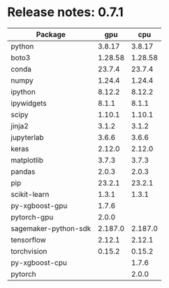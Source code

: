 # Release notes: 0.7.1

Package | gpu| cpu
---|---|---
python|3.8.17|3.8.17
boto3|1.28.58|1.28.58
conda|23.7.4|23.7.4
numpy|1.24.4|1.24.4
ipython|8.12.2|8.12.2
ipywidgets|8.1.1|8.1.1
scipy|1.10.1|1.10.1
jinja2|3.1.2|3.1.2
jupyterlab|3.6.6|3.6.6
keras|2.12.0|2.12.0
matplotlib|3.7.3|3.7.3
pandas|2.0.3|2.0.3
pip|23.2.1|23.2.1
scikit-learn|1.3.1|1.3.1
py-xgboost-gpu|1.7.6| 
pytorch-gpu|2.0.0| 
sagemaker-python-sdk|2.187.0|2.187.0
tensorflow|2.12.1|2.12.1
torchvision|0.15.2|0.15.2
py-xgboost-cpu| |1.7.6
pytorch| |2.0.0
